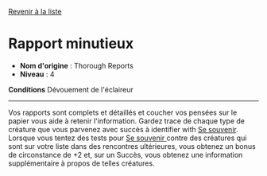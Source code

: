[Revenir à la liste](..)

# Rapport minutieux

 * **Nom d'origine** : Thorough Reports
 * **Niveau** : 4


<p><span id="ctl00_MainContent_DetailedOutput"><strong>Conditions</strong> Dévouement de l'éclaireur<br></span></p>
<hr>
<p>Vos rapports sont complets et détaillés et coucher vos pensées sur le papier vous aide à retenir l'information. Gardez trace de chaque type de créature que vous parvenez avec succès à identifier with <a href="https://2e.aonprd.com/Skills.aspx?General=true&amp;ID=5">Se souvenir</a>. Lorsque vous tentez des tests pour <a href="https://2e.aonprd.com/Skills.aspx?General=true&amp;ID=5">Se souvenir </a> contre des créatures qui sont sur votre liste dans des rencontres ultérieures, vous obtenez un bonus de circonstance de +2 et, sur un Succès, vous obtenez une information supplémentaire à propos de telles créatures.&nbsp;</p>